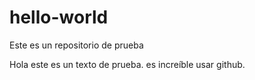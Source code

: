 # hello-world
Este es un repositorio de prueba

Hola este es un texto de prueba. es increíble usar github.

